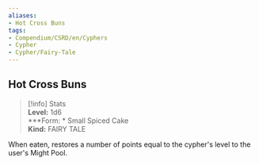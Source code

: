 ```yaml
---
aliases:
- Hot Cross Buns
tags:
- Compendium/CSRD/en/Cyphers
- Cypher
- Cypher/Fairy-Tale
---
```


  
## Hot Cross Buns  
>[!info] Stats  
> **Level:** 1d6  
> ***Form: * Small Spiced Cake  
> **Kind:** FAIRY TALE
  
When eaten, restores a number of points equal to the cypher's level to the user's Might Pool.